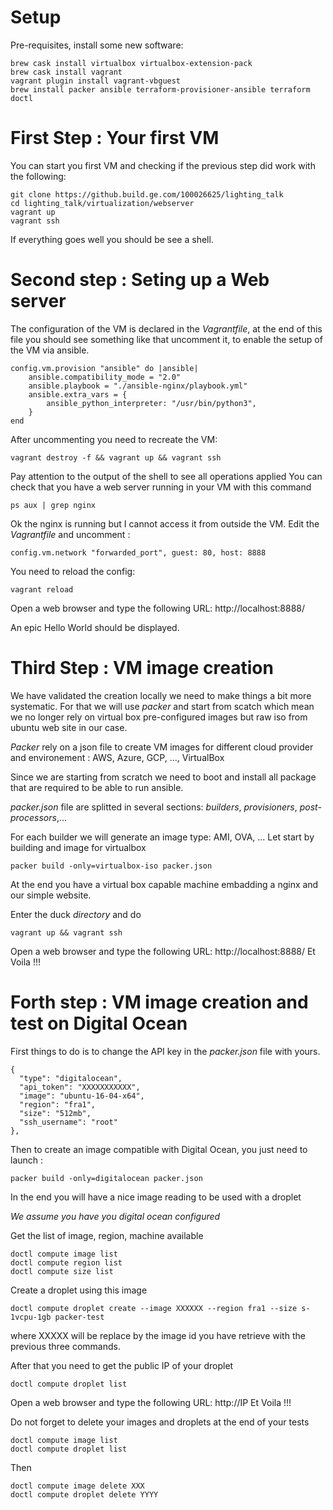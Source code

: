 
# Setup
Pre-requisites, install some new software:

    brew cask install virtualbox virtualbox-extension-pack
    brew cask install vagrant
    vagrant plugin install vagrant-vbguest
    brew install packer ansible terraform-provisioner-ansible terraform doctl


# First Step : Your first VM
You can start you first VM and checking if the previous step did work with the following:

    git clone https://github.build.ge.com/100026625/lighting_talk
    cd lighting_talk/virtualization/webserver
    vagrant up
    vagrant ssh


If everything goes well you should be see a shell.

# Second step : Seting up a Web server

The configuration of the VM is declared in the *Vagrantfile*, at the end of this file you should see something like that uncomment it, to enable the setup of the VM via ansible. 

    config.vm.provision "ansible" do |ansible|
        ansible.compatibility_mode = "2.0"
        ansible.playbook = "./ansible-nginx/playbook.yml"
        ansible.extra_vars = {
            ansible_python_interpreter: "/usr/bin/python3",
        }
    end 

After uncommenting you need to recreate the VM:

    vagrant destroy -f && vagrant up && vagrant ssh

Pay attention to the output of the shell to see all operations applied
You can check that you have a web server running in your VM with this command

    ps aux | grep nginx


Ok the nginx is running but I cannot access it from outside the VM.
Edit the *Vagrantfile*  and uncomment :

    config.vm.network "forwarded_port", guest: 80, host: 8888

You need to reload the config:

    vagrant reload

Open a web browser and type the following URL: http://localhost:8888/

An epic Hello World should be displayed.


# Third Step : VM image creation

We have validated the creation locally we need to make things a bit more systematic.
For that we will use *packer* and start from scatch which mean we no longer rely on virtual box pre-configured images but raw iso from ubuntu web site in our case.

*Packer* rely on a json file to create VM images for different cloud provider and environement : AWS, Azure, GCP, ..., VirtualBox 

Since we are starting from scratch we need to boot and install all package that are required to be able to run ansible.

*packer.json* file are splitted in several sections: *builders*, *provisioners*, *post-processors*,...

For each builder we will generate an image type: AMI, OVA, ...
Let start by building and image for virtualbox

    packer build -only=virtualbox-iso packer.json

At the end you have a virtual box capable machine embadding a nginx and our simple website.

Enter the duck *directory* and do

    vagrant up && vagrant ssh

Open a web browser and type the following URL: http://localhost:8888/
Et Voila !!! 

# Forth step : VM image creation and test on Digital Ocean

First things to do is to change the API key in the *packer.json* file with yours.

    {
      "type": "digitalocean",
      "api_token": "XXXXXXXXXXX",
      "image": "ubuntu-16-04-x64",
      "region": "fra1",
      "size": "512mb",
      "ssh_username": "root"
    },

Then to create an image compatible with Digital Ocean, you just need to launch :

    packer build -only=digitalocean packer.json

In the end you will have a nice image reading to be used with a droplet

*We assume you have you digital ocean configured*

Get the list of image, region, machine available

    doctl compute image list
    doctl compute region list
    doctl compute size list

Create a droplet using this image

    doctl compute droplet create --image XXXXXX --region fra1 --size s-1vcpu-1gb packer-test

where XXXXX will be replace by the image id you have retrieve with the previous three commands.

After that you need to get the public IP of your droplet

    doctl compute droplet list

Open a web browser and type the following URL: http://IP
Et Voila !!! 


Do not forget to delete your images and droplets at the end of your tests

    doctl compute image list
    doctl compute droplet list

Then 
    
    doctl compute image delete XXX
    doctl compute droplet delete YYYY


